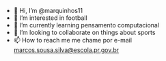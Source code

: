 - 👋 Hi, I’m @marquinhos11
- 👀 I’m interested in football
- 🌱 I’m currently learning pensamento computacional
- 💞️ I’m looking to collaborate on things about sports
- 📫 How to reach me me chame por e-mail marcos.sousa.silva@escola.pr.gov.br

<!---
marquinhos11/marquinhos11 is a ✨ special ✨ repository because its `README.md` (this file) appears on your GitHub profile.
You can click the Preview link to take a look at your changes.
--->

